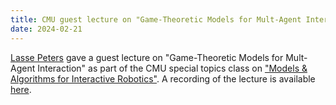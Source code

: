 ```yaml
---
title: CMU guest lecture on "Game-Theoretic Models for Mult-Agent Interaction"
date: 2024-02-21
---
```


[Lasse Peters](http://lasse-peters.net) gave a guest lecture on "Game-Theoretic Models for Mult-Agent Interaction" as part of the CMU special topics class on ["Models & Algorithms for Interactive Robotics"](https://abajcsy.github.io/interactive-robotics/). A recording of the lecture is available [here](https://www.youtube.com/watch?v=Jcw1C57G1eo).
